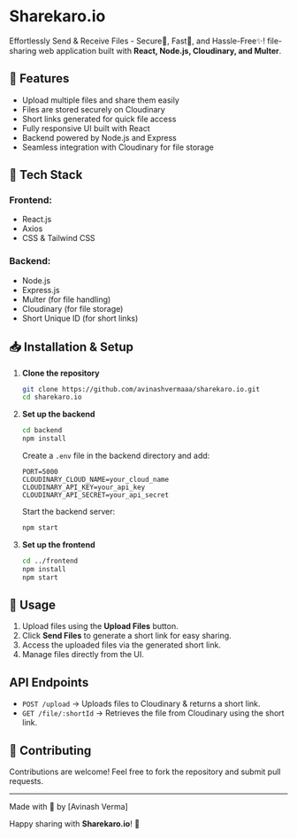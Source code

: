 # Sharekaro.io

Effortlessly Send & Receive Files - Secure🔐, Fast🚀, and Hassle-Free✨! file-sharing web application built with **React, Node.js, Cloudinary, and Multer**.

## 📌 Features

* Upload multiple files and share them easily
* Files are stored securely on Cloudinary
* Short links generated for quick file access
* Fully responsive UI built with React
* Backend powered by Node.js and Express
* Seamless integration with Cloudinary for file storage


## 🚀 Tech Stack

### Frontend:
- React.js
- Axios
- CSS & Tailwind CSS

### Backend:
- Node.js
- Express.js
- Multer (for file handling)
- Cloudinary (for file storage)
- Short Unique ID (for short links)

## 📥 Installation & Setup

1. **Clone the repository**
   ```sh
   git clone https://github.com/avinashvermaaa/sharekaro.io.git
   cd sharekaro.io
   ```
2. **Set up the backend**
   ```sh
   cd backend
   npm install
   ```
   Create a `.env` file in the backend directory and add:
   ```env
   PORT=5000
   CLOUDINARY_CLOUD_NAME=your_cloud_name
   CLOUDINARY_API_KEY=your_api_key
   CLOUDINARY_API_SECRET=your_api_secret
   ```
   Start the backend server:
   ```sh
   npm start
   ```

3. **Set up the frontend**
   ```sh
   cd ../frontend
   npm install
   npm start
   ```

## 🔗 Usage

1. Upload files using the **Upload Files** button.
2. Click **Send Files** to generate a short link for easy sharing.
3. Access the uploaded files via the generated short link.
4. Manage files directly from the UI.

## API Endpoints

- `POST /upload` → Uploads files to Cloudinary & returns a short link.
- `GET /file/:shortId` → Retrieves the file from Cloudinary using the short link.


## 💙 Contributing

Contributions are welcome! Feel free to fork the repository and submit pull requests.

---
Made with 💙 by [Avinash Verma]

Happy sharing with **Sharekaro.io**! 🎉
